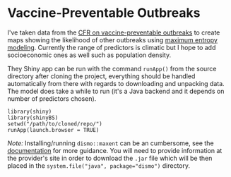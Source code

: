 # Vaccine-Preventable Outbreaks

I've taken data from the [CFR on vaccine-preventable outbreaks](http://www.cfr.org/interactives/GH_Vaccine_Map/#map) to create maps showing the likelihood of other outbreaks using [maximum entropy modeling](http://homepages.inf.ed.ac.uk/lzhang10/maxent.html). Currently the range of predictors is climatic but I hope to add socioeconomic ones as well such as population density.

They Shiny app can be run with the command `runApp()` from the source directory after cloning the project, everything should be handled automatically from there with regards to downloading and unpacking data. The model does take a while to run (it's a Java backend and it depends on number of predictors chosen).

```
library(shiny)
library(shinyBS)
setwd("/path/to/cloned/repo/")
runApp(launch.browser = TRUE)
```

*Note:* Installing/running `dismo::maxent` can be an cumbersome, see the [documentation](https://cran.r-project.org/web/packages/dismo/dismo.pdf#maxent) for more guidance. You will need to provide information at the provider's site in order to download the `.jar` file which will be then placed in the `system.file("java", package="dismo")` directory.
